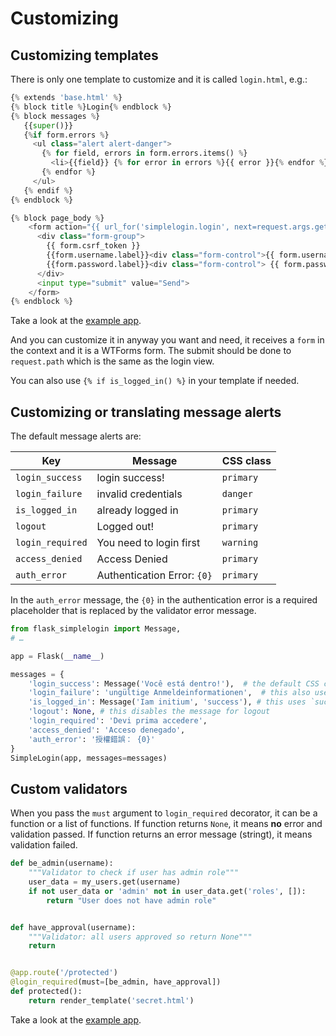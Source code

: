 # Customizing

## Customizing templates

There is only one template to customize and it is called `login.html`, e.g.:

```python
{% extends 'base.html' %}
{% block title %}Login{% endblock %}
{% block messages %}
   {{super()}}
   {%if form.errors %}
     <ul class="alert alert-danger">
       {% for field, errors in form.errors.items() %}
         <li>{{field}} {% for error in errors %}{{ error }}{% endfor %}</li>
       {% endfor %}
     </ul>
   {% endif %}
{% endblock %}

{% block page_body %}
    <form action="{{ url_for('simplelogin.login', next=request.args.get('next', '/')) }}" method="post">
      <div class="form-group">
        {{ form.csrf_token }}
        {{form.username.label}}<div class="form-control">{{ form.username }}</div><br>
        {{form.password.label}}<div class="form-control"> {{ form.password }}</div><br>
      </div>
      <input type="submit" value="Send">
    </form>
{% endblock %}
```

Take a look at the [example app](https://github.com/flask-extensions/Flask-SimpleLogin/tree/main/example).

And you can customize it in anyway you want and need, it receives a `form` in the context and it is a WTForms form. The submit should be done to `request.path` which is the same as the login view.

You can also use `{% if is_logged_in() %}` in your template if needed.

## Customizing or translating message alerts

The default message alerts are:

| Key | Message | CSS class |
|---|---|---|
| `login_success` | login success! | `primary` |
| `login_failure` | invalid credentials | `danger` |
| `is_logged_in` | already logged in | `primary` |
| `logout` | Logged out! | `primary` |
| `login_required` | You need to login first | `warning` |
| `access_denied` | Access Denied | `primary` |
| `auth_error` | Authentication Error: `{0}` | `primary` |

In the `auth_error` message, the `{0}` in the authentication error is a required placeholder that is replaced by the validator error message.

```python
from flask_simplelogin import Message,
# …

app = Flask(__name__)

messages = {
    'login_success': Message('Você está dentro!'),  # the default CSS class is `primary`
    'login_failure': 'ungültige Anmeldeinformationen',  # this also uses the default CSS class
    'is_logged_in': Message('Iam initium', 'success'), # this uses `success` as the CSS class
    'logout': None, # this disables the message for logout
    'login_required': 'Devi prima accedere',
    'access_denied': 'Acceso denegado',
    'auth_error': '授權錯誤： {0}'
}
SimpleLogin(app, messages=messages)
```

## Custom validators

When you pass the `must` argument to `login_required` decorator, it can be a function or a list of functions. If function returns `None`, it means **no** error and validation passed. If function returns an error message (stringt), it means validation failed.

```python
def be_admin(username):
    """Validator to check if user has admin role"""
    user_data = my_users.get(username)
    if not user_data or 'admin' not in user_data.get('roles', []):
        return "User does not have admin role"


def have_approval(username):
    """Validator: all users approved so return None"""
    return


@app.route('/protected')
@login_required(must=[be_admin, have_approval])
def protected():
    return render_template('secret.html')
```

Take a look at the [example app](https://github.com/flask-extensions/Flask-SimpleLogin/tree/main/example).
